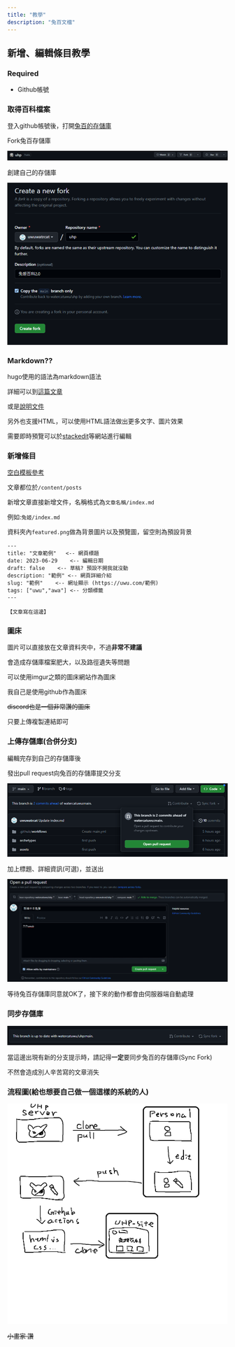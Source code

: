 ```yaml
---
title: "教學"
description: "兔百文檔"
---
```


## 新增、編輯條目教學

### Required

- Github帳號


### 取得百科檔案

登入github帳號後，打開[兔百的存儲庫](https://github.com/watercatuwu/uhp)


Fork兔百存儲庫

![](https://raw.githubusercontent.com/watercatuwu/uhp/pic/20230630111956.png)

創建自己的存儲庫

![](https://raw.githubusercontent.com/watercatuwu/uhp/pic/20230630112116.png)

### Markdown??

hugo使用的語法為markdown語法

詳細可以到[這篇文章](https://hackmd.io/@mrcoding/H1_y9aB5N)

或是[說明文件](https://markdown.tw/)

另外也支援HTML，可以使用HTML語法做出更多文字、圖片效果

需要即時預覽可以於[stackedit](https://stackedit.io/)等網站進行編輯

### 新增條目

[空白模板參考](https://github.com/watercatuwu/uhp/tree/template)

文章都位於`/content/posts` 

新增文章直接新增文件，名稱格式為`文章名稱/index.md`

例如:`兔姬/index.md`

資料夾內`featured.png`做為背景圖片以及預覽圖，留空則為預設背景

```
---
title: "文章範例"   <-- 網頁標題
date: 2023-06-29    <-- 編輯日期
draft: false    <-- 草稿? 預設不開我就沒動
description: "範例" <-- 網頁詳細介紹
slug: "範例"    <-- 網址顯示 (https://uwu.com/範例)
tags: ["uwu","awa"] <-- 分類標籤
---

【文章寫在這邊】

```

### 圖床

圖片可以直接放在文章資料夾中，不過**非常不建議**

會造成存儲庫檔案肥大，以及路徑遺失等問題

可以使用imgur之類的圖床網站作為圖床

我自己是使用github作為圖床

~~discord也是一個非常讚的圖床~~

只要上傳複製連結即可

### 上傳存儲庫(合併分支)

編輯完存到自己的存儲庫後

發出pull request向兔百的存儲庫提交分支

![](https://raw.githubusercontent.com/watercatuwu/uhp/pic/20230630160309.png)

加上標題、詳細資訊(可選)，並送出

![](https://raw.githubusercontent.com/watercatuwu/uhp/pic/20230630160448.png)

等待兔百存儲庫同意就OK了，接下來的動作都會由伺服器端自動處理

### 同步存儲庫

![](https://raw.githubusercontent.com/watercatuwu/uhp/pic/20230630153307.png)

當這邊出現有新的分支提示時，請記得**一定**要同步兔百的存儲庫(Sync Fork)

不然會造成別人辛苦寫的文章消失

### 流程圖(給也想要自己做一個這樣的系統的人)

![](https://raw.githubusercontent.com/watercatuwu/uhp/pic/%E6%9C%AA%E5%91%BD%E5%90%8D.png)

~~小畫家 讚~~

